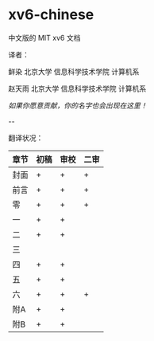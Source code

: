xv6-chinese
===========

中文版的 MIT xv6 文档

译者：

鲜染 北京大学 信息科学技术学院 计算机系

赵天雨 北京大学 信息科学技术学院 计算机系

*如果你愿意贡献，你的名字也会出现在这里！*

-- 

翻译状况：

|章节|初稿|审校|二审
|----|----|----|----|
|封面 |+ |+ |+ |
|前言 |+ |+ |+ |
|零 |+ |+ |+ |
|一 |+ |+ | |
|二 |+ |+ | |
|三 |  | | |
|四 |+ |+ | |
|五 |+ |+ | |
|六 |+ |+ |+ |
|附A |+ |+ | |
|附B |+ |+ | |

